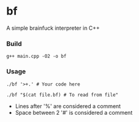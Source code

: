# bf
A simple brainfuck interpreter in C++

### Build
```
g++ main.cpp -O2 -o bf
```

### Usage
```
./bf '>+.' # Your code here
```

```
./bf "$(cat file.bf) # To read from file"
```

* Lines after '%' are considered a comment
* Space between 2 '#' is considered a comment
